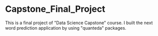 # Capstone_Final_Project
This is a final project of "Data Science Capstone" course. I built the next word prediction application by using "quanteda" packages. 
